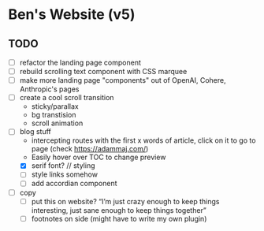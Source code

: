 # Ben's Website (v5)

## TODO
- [ ] refactor the landing page component
- [ ] rebuild scrolling text component with CSS marquee
- [ ] make more landing page "components" out of OpenAI, Cohere, Anthropic's pages
- [ ] create a cool scroll transition
  - sticky/parallax
  - bg transtision
  - scroll animation
- [ ] blog stuff
  - intercepting routes with the first x words of article, click on it to go to page (check https://adammaj.com/)
  - Easily hover over TOC to change preview
  - [X] serif font? // styling
  - [ ] style links somehow
  - [ ] add accordian component
- [ ] copy
  - [ ] put this on website? “I’m just crazy enough to keep things interesting, just sane enough to keep things together”
  - [ ] footnotes on side (might have to write my own plugin)